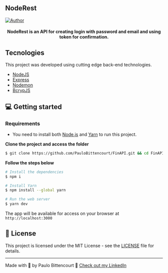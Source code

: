 

## NodeRest

[![Author](https://img.shields.io/badge/author-PauloBittencourt-8257E5?style=flat-square)](https://github.com/paulobittencourt)


<h4 align="center">
  NodeRest is an API for creating login with password and email and using token for confirmation.
</h4>


## Tecnologies

This project was developed using cutting edge back-end technologies.


- [NodeJS](https://nodejs.org/en/)
- [Express](https://www.npmjs.com/package/express/)
- [Nodemon](https://www.npmjs.com/package/nodemon/)
- [BcrypJS](https://www.npmjs.com/package/bcryptjs/)


## 💻 Getting started

### Requirements

- You need to install both [Node.js](https://nodejs.org/en/download/) and [Yarn](https://yarnpkg.com/) to run this project.

**Clone the project and access the folder**

```bash
$ git clone https://github.com/PauloBittencourt/FinAPI.git && cd FinAPI
```

**Follow the steps below**

```bash
# Install the dependencies
$ npm i

# Install Yarn
$ npm install --global yarn

# Run the web server
$ yarn dev
```

The app will be available for access on your browser at `http://localhost:3000`

## 📝 License

This project is licensed under the MIT License - see the [LICENSE](LICENSE) file for details.

---

Made with 💜 by Paulo Bittencourt 👋 [Check out my LinkedIn](https://www.linkedin.com/in/paulobittencourt2077/)
